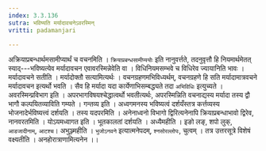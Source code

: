 ```yaml
---
index: 3.3.136
sutra: भविष्यति मर्यादावचनेऽवरस्मिन्
vritti: padamanjari

---
```

अक्रियाप्रबन्धार्थमसामीप्यार्थं च वचनमिति । `क्रियाप्रबन्धसामीप्ययोः` इति नानुवर्त्तते, तदनुवृत्तौ हि नियमार्थमेतत् स्याद्---भविष्यत्येव मर्यादावचन एवावरस्मिन्नेवेति वा । विधिनियमसम्भवे च विधिरेव ज्यायानिति भावः । मर्यादावचने सतीति । मर्यादोक्तौ सत्यामित्यर्थः । वचनग्रहणमभिविध्यर्थम्, वचनग्रहणे हि सति मर्यादामात्रवचने मर्यादावचन इत्यर्थो भवति । सैव हि मर्यादा यदा कार्येणाभिसम्बद्ध्यते तदा `अभिविधिः` इत्युच्यते । अवरस्मिन्प्रविभाग इति । अपरभागविषयश्चेद्धात्वर्थो भवतीत्यर्थः, अपरस्मिन्निति वचनाद्यस्य मर्यादा तस्य द्वौ भागौ कल्पयितव्याविति गम्यते । गन्तव्य इति । अध्वगमनस्य भविष्यत्वं दर्शयँस्तत्र कर्त्तव्यस्य भोजनादेर्भविष्यत्त्वं दर्शयति । तस्य यदपरमिति । अनेनाध्वनो विभागो द्विरित्यनेनापि क्रियाप्रबन्धाभावो द्विरेव, नानवरतमिति ।
योऽयमध्वागत इति । भूतकालतां दर्शयति । अध्यैमहीति । इङो लङ्, शपो लुक्, `आडजादीनाम्`, `आटश्च`। अभुञ्ज्महीति । `भुजोऽनवने` इत्यात्मनेपदम्, `श्नसोरल्लोपः`, चुत्वम् ।
तत्र उत्तरसूत्रे विशेषं वक्ष्यतीति । अनहोरात्राणामित्यनेन ।।